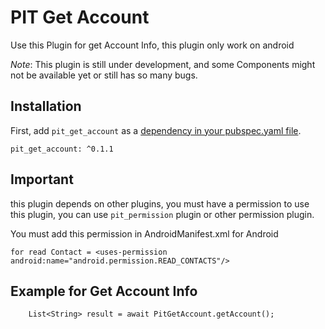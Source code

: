 # PIT Get Account

Use this Plugin for get Account Info, this plugin only work on android

*Note*: This plugin is still under development, and some Components might not be available yet or still has so many bugs.

## Installation

First, add `pit_get_account` as a [dependency in your pubspec.yaml file](https://flutter.io/platform-plugins/).

```
pit_get_account: ^0.1.1
```

## Important

this plugin depends on other plugins, you must have a permission to use this plugin, you can use `pit_permission` plugin or other permission plugin.

You must add this permission in AndroidManifest.xml for Android

```
for read Contact = <uses-permission android:name="android.permission.READ_CONTACTS"/>
```

## Example for Get Account Info
```
    List<String> result = await PitGetAccount.getAccount();
```